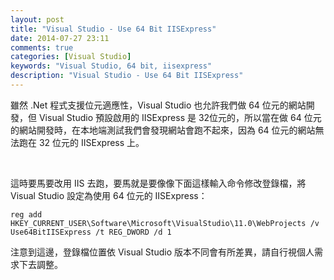 ```yaml
---
layout: post
title: "Visual Studio - Use 64 Bit IISExpress"
date: 2014-07-27 23:11
comments: true
categories: [Visual Studio]
keywords: "Visual Studio, 64 bit, iisexpress"
description: "Visual Studio - Use 64 Bit IISExpress"
---
```


雖然 .Net 程式支援位元適應性，Visual Studio 也允許我們做 64 位元的網站開發，但 Visual Studio 預設啟用的 IISExpress 是 32位元的，所以當在做 64 位元的網站開發時，在本地端測試我們會發現網站會跑不起來，因為 64 位元的網站無法跑在 32 位元的 IISExpress 上。

<!-- More -->

<br/>

這時要馬要改用 IIS 去跑，要馬就是要像像下面這樣輸入命令修改登錄檔，將 Visual Studio 設定為使用 64 位元的 IISExpress：

    reg add HKEY_CURRENT_USER\Software\Microsoft\VisualStudio\11.0\WebProjects /v Use64BitIISExpress /t REG_DWORD /d 1

注意到這邊，登錄檔位置依 Visual Studio 版本不同會有所差異，請自行視個人需求下去調整。

